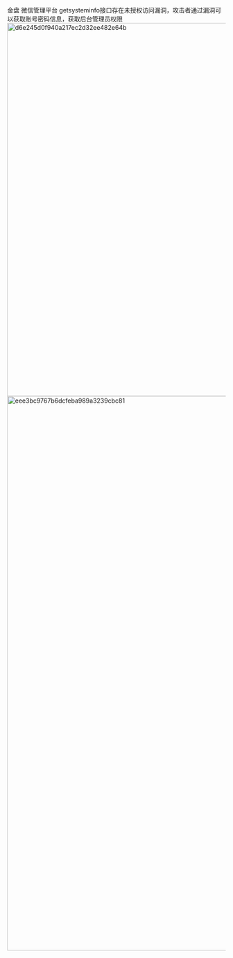 金盘 微信管理平台 getsysteminfo接口存在未授权访问漏洞，攻击者通过漏洞可以获取账号密码信息，获取后台管理员权限
<img width="860" alt="d6e245d0f940a217ec2d32ee482e64b" src="https://github.com/Js020808/JinPan/assets/87521037/096a0624-9067-4c2e-8e9a-b05e44660b9b">
<img width="1278" alt="eee3bc9767b6dcfeba989a3239cbc81" src="https://github.com/Js020808/JinPan/assets/87521037/e1cf198a-d1c2-42b9-b29b-d2860cc59b0e">

